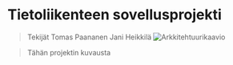 # Tietoliikenteen sovellusprojekti
>Tekijät
>Tomas Paananen 
>Jani Heikkilä
![Arkkitehtuurikaavio](https://github.com/JaniHeikkila/Tietoliikenteen-sovellusprojekti-Ryhm16/assets/122256151/73d8d8ff-fda6-48a6-8c89-20f129be9979)


>Tähän projektin kuvausta
